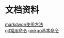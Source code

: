 # 文档资料

[markdwon使用方法](/test.md "test")                                  
[git常用命令](/git_comand.md "git")
[ginkgo基本命令](/ginkgo_command.md)
